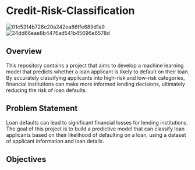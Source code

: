 # Credit-Risk-Classification
![01c5314b726c20a242ea86ffe689d1a9](https://github.com/user-attachments/assets/9be8c86d-0ffe-4b91-93e6-a60bb31c74cc)![24dd66eae8b4476ad541b45696e6578d](https://github.com/user-attachments/assets/e158c638-53f3-4221-88b3-1e0b32da0f2b)


## Overview
This repository contains a project that aims to develop a machine learning model that predicts whether a loan applicant is likely to default on their loan. By accurately classifying applicants into high-risk and low-risk categories, financial institutions can make more informed lending decisions, ultimately reducing the risk of loan defaults.
## Problem Statement
Loan defaults can lead to significant financial losses for lending institutions. The goal of this project is to build a predictive model that can classify loan applicants based on their likelihood of defaulting on a loan, using a dataset of applicant information and loan details.

## Objectives
